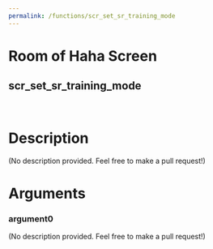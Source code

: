 ```yaml
---
permalink: /functions/scr_set_sr_training_mode
---
```

# Room of Haha Screen  
## scr_set_sr_training_mode  
&nbsp;  
# Description  
(No description provided. Feel free to make a pull request!) 
&nbsp;  
# Arguments
### argument0
(No description provided. Feel free to make a pull request!)
&nbsp;  


